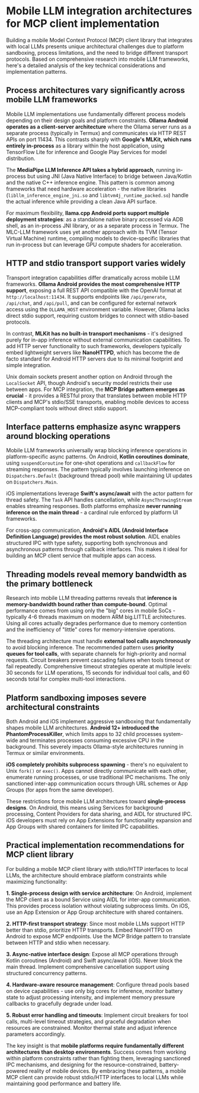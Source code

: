 # Mobile LLM integration architectures for MCP client implementation

Building a mobile Model Context Protocol (MCP) client library that integrates with local LLMs presents unique architectural challenges due to platform sandboxing, process limitations, and the need to bridge different transport protocols. Based on comprehensive research into mobile LLM frameworks, here's a detailed analysis of the key technical considerations and implementation patterns.

## Process architectures vary significantly across mobile LLM frameworks

Mobile LLM implementations use fundamentally different process models depending on their design goals and platform constraints. **Ollama Android operates as a client-server architecture** where the Ollama server runs as a separate process (typically in Termux) and communicates via HTTP REST APIs on port 11434. This contrasts sharply with **Google's MLKit, which runs entirely in-process** as a library within the host application, using TensorFlow Lite for inference and Google Play Services for model distribution.

The **MediaPipe LLM Inference API takes a hybrid approach**, running in-process but using JNI (Java Native Interface) to bridge between Java/Kotlin and the native C++ inference engine. This pattern is common among frameworks that need hardware acceleration - the native libraries (`libllm_inference_engine_jni.so` and `libtvm4j_runtime_packed.so`) handle the actual inference while providing a clean Java API surface.

For maximum flexibility, **llama.cpp Android ports support multiple deployment strategies**: as a standalone native binary accessed via ADB shell, as an in-process JNI library, or as a separate process in Termux. The MLC-LLM framework uses yet another approach with its TVM (Tensor Virtual Machine) runtime, compiling models to device-specific libraries that run in-process but can leverage GPU compute shaders for acceleration.

## HTTP and stdio transport support varies widely

Transport integration capabilities differ dramatically across mobile LLM frameworks. **Ollama Android provides the most comprehensive HTTP support**, exposing a full REST API compatible with the OpenAI format at `http://localhost:11434`. It supports endpoints like `/api/generate`, `/api/chat`, and `/api/pull`, and can be configured for external network access using the `OLLAMA_HOST` environment variable. However, Ollama lacks direct stdio support, requiring custom bridges to connect with stdio-based protocols.

In contrast, **MLKit has no built-in transport mechanisms** - it's designed purely for in-app inference without external communication capabilities. To add HTTP server functionality to such frameworks, developers typically embed lightweight servers like **NanoHTTPD**, which has become the de facto standard for Android HTTP servers due to its minimal footprint and simple integration.

Unix domain sockets present another option on Android through the `LocalSocket` API, though Android's security model restricts their use between apps. For MCP integration, the **MCP Bridge pattern emerges as crucial** - it provides a RESTful proxy that translates between mobile HTTP clients and MCP's stdio/SSE transports, enabling mobile devices to access MCP-compliant tools without direct stdio support.

## Interface patterns emphasize async wrappers around blocking operations

Mobile LLM frameworks universally wrap blocking inference operations in platform-specific async patterns. On Android, **Kotlin coroutines dominate**, using `suspendCoroutine` for one-shot operations and `callbackFlow` for streaming responses. The pattern typically involves launching inference on `Dispatchers.Default` (background thread pool) while maintaining UI updates on `Dispatchers.Main`.

iOS implementations leverage **Swift's async/await** with the actor pattern for thread safety. The `Task` API handles cancellation, while `AsyncThrowingStream` enables streaming responses. Both platforms emphasize **never running inference on the main thread** - a cardinal rule enforced by platform UI frameworks.

For cross-app communication, **Android's AIDL (Android Interface Definition Language) provides the most robust solution**. AIDL enables structured IPC with type safety, supporting both synchronous and asynchronous patterns through callback interfaces. This makes it ideal for building an MCP client service that multiple apps can access.

## Threading models reveal memory bandwidth as the primary bottleneck

Research into mobile LLM threading patterns reveals that **inference is memory-bandwidth bound rather than compute-bound**. Optimal performance comes from using only the "big" cores in mobile SoCs - typically 4-6 threads maximum on modern ARM big.LITTLE architectures. Using all cores actually degrades performance due to memory contention and the inefficiency of "little" cores for memory-intensive operations.

The threading architecture must handle **external tool calls asynchronously** to avoid blocking inference. The recommended pattern uses **priority queues for tool calls**, with separate channels for high-priority and normal requests. Circuit breakers prevent cascading failures when tools timeout or fail repeatedly. Comprehensive timeout strategies operate at multiple levels: 30 seconds for LLM operations, 15 seconds for individual tool calls, and 60 seconds total for complex multi-tool interactions.

## Platform sandboxing imposes severe architectural constraints

Both Android and iOS implement aggressive sandboxing that fundamentally shapes mobile LLM architectures. **Android 12+ introduced the PhantomProcessKiller**, which limits apps to 32 child processes system-wide and terminates processes consuming excessive CPU in the background. This severely impacts Ollama-style architectures running in Termux or similar environments.

**iOS completely prohibits subprocess spawning** - there's no equivalent to Unix `fork()` or `exec()`. Apps cannot directly communicate with each other, enumerate running processes, or use traditional IPC mechanisms. The only sanctioned inter-app communication occurs through URL schemes or App Groups (for apps from the same developer).

These restrictions force mobile LLM architectures toward **single-process designs**. On Android, this means using Services for background processing, Content Providers for data sharing, and AIDL for structured IPC. iOS developers must rely on App Extensions for functionality expansion and App Groups with shared containers for limited IPC capabilities.

## Practical implementation recommendations for MCP client library

For building a mobile MCP client library with stdio/HTTP interfaces to local LLMs, the architecture should embrace platform constraints while maximizing functionality:

**1. Single-process design with service architecture**: On Android, implement the MCP client as a bound Service using AIDL for inter-app communication. This provides process isolation without violating subprocess limits. On iOS, use an App Extension or App Group architecture with shared containers.

**2. HTTP-first transport strategy**: Since most mobile LLMs support HTTP better than stdio, prioritize HTTP transports. Embed NanoHTTPD on Android to expose MCP endpoints. Use the MCP Bridge pattern to translate between HTTP and stdio when necessary.

**3. Async-native interface design**: Expose all MCP operations through Kotlin coroutines (Android) and Swift async/await (iOS). Never block the main thread. Implement comprehensive cancellation support using structured concurrency patterns.

**4. Hardware-aware resource management**: Configure thread pools based on device capabilities - use only big cores for inference, monitor battery state to adjust processing intensity, and implement memory pressure callbacks to gracefully degrade under load.

**5. Robust error handling and timeouts**: Implement circuit breakers for tool calls, multi-level timeout strategies, and graceful degradation when resources are constrained. Monitor thermal state and adjust inference parameters accordingly.

The key insight is that **mobile platforms require fundamentally different architectures than desktop environments**. Success comes from working within platform constraints rather than fighting them, leveraging sanctioned IPC mechanisms, and designing for the resource-constrained, battery-powered reality of mobile devices. By embracing these patterns, a mobile MCP client can provide robust stdio/HTTP interfaces to local LLMs while maintaining good performance and battery life.
